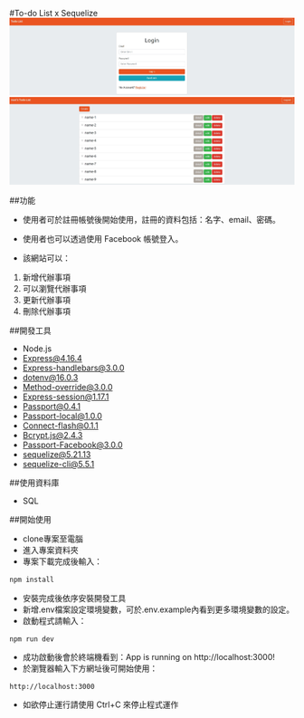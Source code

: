#To-do List x Sequelize
![image](https://github.com/vdiefn/todo-sequelize/blob/main/todo-sequelize.jpg)
![image](https://github.com/vdiefn/todo-sequelize/blob/main/todo-sequelize-2.jpg)

##功能

* 使用者可於註冊帳號後開始使用，註冊的資料包括：名字、email、密碼。

* 使用者也可以透過使用 Facebook 帳號登入。

* 該網站可以：
1. 新增代辦事項
2. 可以瀏覽代辦事項
3. 更新代辦事項
4. 刪除代辦事項


##開發工具
- Node.js
- Express@4.16.4
- Express-handlebars@3.0.0
- dotenv@16.0.3
- Method-override@3.0.0
- Express-session@1.17.1
- Passport@0.4.1
- Passport-local@1.0.0
- Connect-flash@0.1.1
- Bcrypt.js@2.4.3
- Passport-Facebook@3.0.0
- sequelize@5.21.13
- sequelize-cli@5.5.1

##使用資料庫
- SQL

##開始使用
- clone專案至電腦
- 進入專案資料夾
- 專案下載完成後輸入：
```javascript
npm install
```
- 安裝完成後依序安裝開發工具
- 新增.env檔案設定環境變數，可於.env.example內看到更多環境變數的設定。
- 啟動程式請輸入：
```javacript
npm run dev
```
- 成功啟動後會於終端機看到：App is running on http://localhost:3000!
- 於瀏覽器輸入下方網址後可開始使用：
```javacript
http://localhost:3000
```
- 如欲停止運行請使用 Ctrl+C 來停止程式運作
